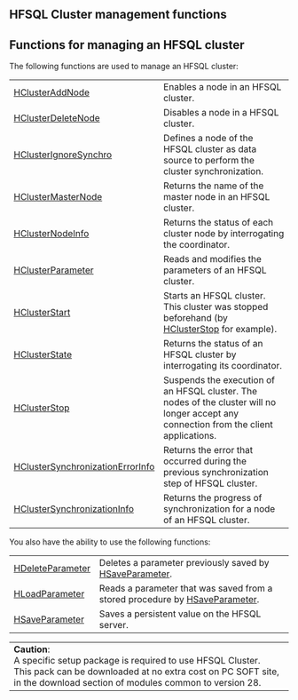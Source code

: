 


## HFSQL Cluster management functions
			





## Functions for managing an HFSQL cluster
<a name="functions_for_managing_hfsql_cluster_ELTTEXTE000066"></a>
The following functions are used to manage an HFSQL cluster:



|   |   |
| --- | --- |
| [HClusterAddNode](../WDLang4/1000019061.md) | Enables a node in an HFSQL cluster. |
| [HClusterDeleteNode](../WDLang4/1000019062.md) | Disables a node in a HFSQL cluster. |
| [HClusterIgnoreSynchro](../WDLang4/1000019243.md) | Defines a node of the HFSQL cluster as data source to perform the cluster synchronization. |
| [HClusterMasterNode](../WDLang4/1410087885.md) | Returns the name of the master node in an HFSQL cluster. |
| [HClusterNodeInfo](../WDLang4/1000019060.md) | Returns the status of each cluster node by interrogating the coordinator. |
| [HClusterParameter](../WDLang4/1000019305.md) | Reads and modifies the parameters of an HFSQL cluster. |
| [HClusterStart](../WDLang4/1000019057.md) | Starts an HFSQL cluster. This cluster was stopped beforehand (by [HClusterStop](../WDLang4/1000019058.md) for example). |
| [HClusterState](../WDLang4/1000019059.md) | Returns the status of an HFSQL cluster by interrogating its coordinator. |
| [HClusterStop](../WDLang4/1000019058.md) | Suspends the execution of an HFSQL cluster. The nodes of the cluster will no longer accept any connection from the client applications. |
| [HClusterSynchronizationErrorInfo](../WDLang4/1000021975.md) | Returns the error that occurred during the previous synchronization step of HFSQL cluster. |
| [HClusterSynchronizationInfo](../WDLang4/1000021974.md) | Returns the progress of synchronization for a node of an HFSQL cluster. |





You also have the ability to use the following functions: 



|   |   |
| --- | --- |
| [HDeleteParameter](../WDLang4/1000017315.md) | Deletes a parameter previously saved by [HSaveParameter](../WDLang4/1000017313.md). |
| [HLoadParameter](../WDLang4/1000017314.md) | Reads a parameter that was saved from a stored procedure by [HSaveParameter](../WDLang4/1000017313.md). |
| [HSaveParameter](../WDLang4/1000017313.md) | Saves a persistent value on the HFSQL server. |






|   |
| --- |
| **Caution**: <br>A specific setup package is required to use HFSQL Cluster. <br>This pack can be downloaded at no extra cost on PC SOFT site, in the download section of modules common to version 28. |






